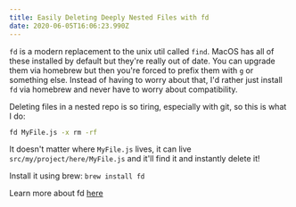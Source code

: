 ```yaml
---
title: Easily Deleting Deeply Nested Files with fd
date: 2020-06-05T16:06:23.990Z
---
```


`fd` is a modern replacement to the unix util called `find`. MacOS has all of these installed by default but they're really out of date. You can upgrade them via homebrew but then you're forced to prefix them with `g` or something else. Instead of having to worry about that, I'd rather just install `fd` via homebrew and never have to worry about compatibility.

Deleting files in a nested repo is so tiring, especially with git, so this is what I do:

```sh
fd MyFile.js -x rm -rf
```

It doesn't matter where `MyFile.js` lives, it can live `src/my/project/here/MyFile.js` and it'll find it and instantly delete it!

Install it using brew: `brew install fd`

Learn more about fd [here](https://github.com/sharkdp/fd)
